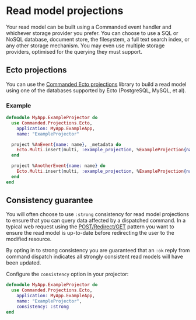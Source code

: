 # Read model projections

Your read model can be built using a Commanded event handler and whichever storage provider you prefer. You can choose to use a SQL or NoSQL database, document store, the filesystem, a full text search index, or any other storage mechanism. You may even use multiple storage providers, optimised for the querying they must support.

## Ecto projections

You can use the [Commanded Ecto projections](https://github.com/commanded/commanded-ecto-projections) library to build a read model using one of the databases supported by Ecto (PostgreSQL, MySQL, et al).

### Example

```elixir
defmodule MyApp.ExampleProjector do
  use Commanded.Projections.Ecto,
    application: MyApp.ExampleApp,
    name: "ExampleProjector"

  project %AnEvent{name: name}, _metadata do
    Ecto.Multi.insert(multi, :example_projection, %ExampleProjection{name: name})
  end

  project %AnotherEvent{name: name} do
    Ecto.Multi.insert(multi, :example_projection, %ExampleProjection{name: name})
  end
end
```

## Consistency guarantee

You will often choose to use `:strong` consistency for read model projections to ensure that you can query data affected by a dispatched command. In a typical web request using the [POST/Redirect/GET](https://en.wikipedia.org/wiki/Post/Redirect/Get) pattern you want to ensure the read model is up-to-date before redirecting the user to the modified resource.

By opting in to strong consistency you are guaranteed that an `:ok` reply from command dispatch indicates all strongly consistent read models will have been updated.

Configure the `consistency` option in your projector:

```elixir
defmodule MyApp.ExampleProjector do
  use Commanded.Projections.Ecto,
    application: MyApp.ExampleApp,
    name: "ExampleProjector",
    consistency: :strong
end
```
